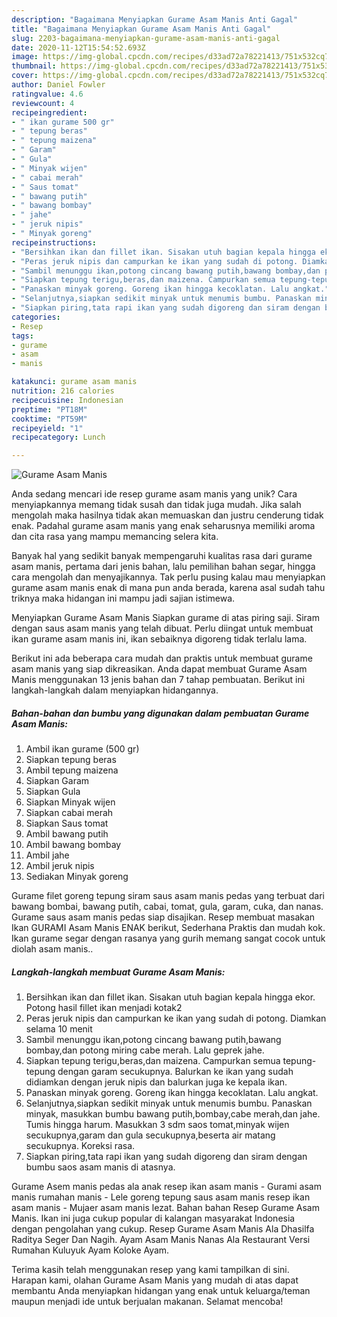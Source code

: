 ```yaml
---
description: "Bagaimana Menyiapkan Gurame Asam Manis Anti Gagal"
title: "Bagaimana Menyiapkan Gurame Asam Manis Anti Gagal"
slug: 2203-bagaimana-menyiapkan-gurame-asam-manis-anti-gagal
date: 2020-11-12T15:54:52.693Z
image: https://img-global.cpcdn.com/recipes/d33ad72a78221413/751x532cq70/gurame-asam-manis-foto-resep-utama.jpg
thumbnail: https://img-global.cpcdn.com/recipes/d33ad72a78221413/751x532cq70/gurame-asam-manis-foto-resep-utama.jpg
cover: https://img-global.cpcdn.com/recipes/d33ad72a78221413/751x532cq70/gurame-asam-manis-foto-resep-utama.jpg
author: Daniel Fowler
ratingvalue: 4.6
reviewcount: 4
recipeingredient:
- " ikan gurame 500 gr"
- " tepung beras"
- " tepung maizena"
- " Garam"
- " Gula"
- " Minyak wijen"
- " cabai merah"
- " Saus tomat"
- " bawang putih"
- " bawang bombay"
- " jahe"
- " jeruk nipis"
- " Minyak goreng"
recipeinstructions:
- "Bersihkan ikan dan fillet ikan. Sisakan utuh bagian kepala hingga ekor. Potong hasil fillet ikan menjadi kotak2"
- "Peras jeruk nipis dan campurkan ke ikan yang sudah di potong. Diamkan selama 10 menit"
- "Sambil menunggu ikan,potong cincang bawang putih,bawang bombay,dan potong miring cabe merah. Lalu geprek jahe."
- "Siapkan tepung terigu,beras,dan maizena. Campurkan semua tepung-tepung dengan garam secukupnya. Balurkan ke ikan yang sudah didiamkan dengan jeruk nipis dan balurkan juga ke kepala ikan."
- "Panaskan minyak goreng. Goreng ikan hingga kecoklatan. Lalu angkat."
- "Selanjutnya,siapkan sedikit minyak untuk menumis bumbu. Panaskan minyak, masukkan bumbu bawang putih,bombay,cabe merah,dan jahe. Tumis hingga harum. Masukkan 3 sdm saos tomat,minyak wijen secukupnya,garam dan gula secukupnya,beserta air matang secukupnya. Koreksi rasa."
- "Siapkan piring,tata rapi ikan yang sudah digoreng dan siram dengan bumbu saos asam manis di atasnya."
categories:
- Resep
tags:
- gurame
- asam
- manis

katakunci: gurame asam manis 
nutrition: 216 calories
recipecuisine: Indonesian
preptime: "PT18M"
cooktime: "PT59M"
recipeyield: "1"
recipecategory: Lunch

---
```



![Gurame Asam Manis](https://img-global.cpcdn.com/recipes/d33ad72a78221413/751x532cq70/gurame-asam-manis-foto-resep-utama.jpg)

Anda sedang mencari ide resep gurame asam manis yang unik? Cara menyiapkannya memang tidak susah dan tidak juga mudah. Jika salah mengolah maka hasilnya tidak akan memuaskan dan justru cenderung tidak enak. Padahal gurame asam manis yang enak seharusnya memiliki aroma dan cita rasa yang mampu memancing selera kita.

Banyak hal yang sedikit banyak mempengaruhi kualitas rasa dari gurame asam manis, pertama dari jenis bahan, lalu pemilihan bahan segar, hingga cara mengolah dan menyajikannya. Tak perlu pusing kalau mau menyiapkan gurame asam manis enak di mana pun anda berada, karena asal sudah tahu triknya maka hidangan ini mampu jadi sajian istimewa.

Menyiapkan Gurame Asam Manis Siapkan gurame di atas piring saji. Siram dengan saus asam manis yang telah dibuat. Perlu diingat untuk membuat ikan gurame asam manis ini, ikan sebaiknya digoreng tidak terlalu lama.


Berikut ini ada beberapa cara mudah dan praktis untuk membuat gurame asam manis yang siap dikreasikan. Anda dapat membuat Gurame Asam Manis menggunakan 13 jenis bahan dan 7 tahap pembuatan. Berikut ini langkah-langkah dalam menyiapkan hidangannya.

<!--inarticleads1-->

##### Bahan-bahan dan bumbu yang digunakan dalam pembuatan Gurame Asam Manis:

1. Ambil  ikan gurame (500 gr)
1. Siapkan  tepung beras
1. Ambil  tepung maizena
1. Siapkan  Garam
1. Siapkan  Gula
1. Siapkan  Minyak wijen
1. Siapkan  cabai merah
1. Siapkan  Saus tomat
1. Ambil  bawang putih
1. Ambil  bawang bombay
1. Ambil  jahe
1. Ambil  jeruk nipis
1. Sediakan  Minyak goreng


Gurame filet goreng tepung siram saus asam manis pedas yang terbuat dari bawang bombai, bawang putih, cabai, tomat, gula, garam, cuka, dan nanas. Gurame saus asam manis pedas siap disajikan. Resep membuat masakan Ikan GURAMI Asam Manis ENAK berikut, Sederhana Praktis dan mudah kok. Ikan gurame segar dengan rasanya yang gurih memang sangat cocok untuk diolah asam manis.. 

<!--inarticleads2-->

##### Langkah-langkah membuat Gurame Asam Manis:

1. Bersihkan ikan dan fillet ikan. Sisakan utuh bagian kepala hingga ekor. Potong hasil fillet ikan menjadi kotak2
1. Peras jeruk nipis dan campurkan ke ikan yang sudah di potong. Diamkan selama 10 menit
1. Sambil menunggu ikan,potong cincang bawang putih,bawang bombay,dan potong miring cabe merah. Lalu geprek jahe.
1. Siapkan tepung terigu,beras,dan maizena. Campurkan semua tepung-tepung dengan garam secukupnya. Balurkan ke ikan yang sudah didiamkan dengan jeruk nipis dan balurkan juga ke kepala ikan.
1. Panaskan minyak goreng. Goreng ikan hingga kecoklatan. Lalu angkat.
1. Selanjutnya,siapkan sedikit minyak untuk menumis bumbu. Panaskan minyak, masukkan bumbu bawang putih,bombay,cabe merah,dan jahe. Tumis hingga harum. Masukkan 3 sdm saos tomat,minyak wijen secukupnya,garam dan gula secukupnya,beserta air matang secukupnya. Koreksi rasa.
1. Siapkan piring,tata rapi ikan yang sudah digoreng dan siram dengan bumbu saos asam manis di atasnya.


Gurame Asem manis pedas ala anak resep ikan asam manis - Gurami asam manis rumahan manis - Lele goreng tepung saus asam manis resep ikan asam manis - Mujaer asam manis lezat. Bahan bahan Resep Gurame Asam Manis. Ikan ini juga cukup popular di kalangan masyarakat Indonesia dengan pengolahan yang cukup. Resep Gurame Asam Manis Ala Dhasilfa Raditya Seger Dan Nagih. Ayam Asam Manis Nanas Ala Restaurant Versi Rumahan Kuluyuk Ayam Koloke Ayam. 

Terima kasih telah menggunakan resep yang kami tampilkan di sini. Harapan kami, olahan Gurame Asam Manis yang mudah di atas dapat membantu Anda menyiapkan hidangan yang enak untuk keluarga/teman maupun menjadi ide untuk berjualan makanan. Selamat mencoba!
